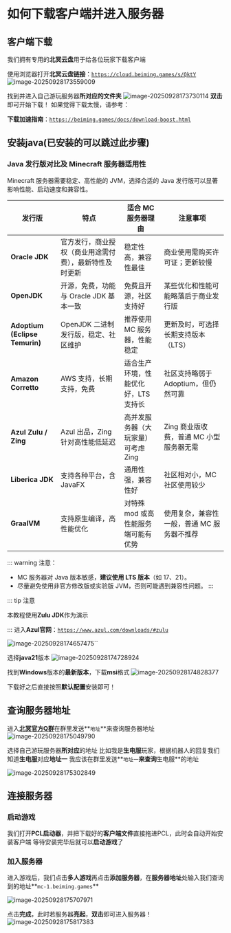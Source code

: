 # 如何下载客户端并进入服务器

## 客户端下载

我们拥有专用的**北冥云盘**用于给各位玩家下载客户端

使用浏览器打开**北冥云盘链接**：[`https://cloud.beiming.games/s/QktY`](https://cloud.beiming.games/s/QktY)
![image-20250928173559009](https://bu.dusays.com/2025/09/28/68d90181dd6e0.webp)

找到并进入自己游玩服务器**所对应的文件夹**
![image-20250928173730114](https://bu.dusays.com/2025/09/28/68d901daa0a9a.webp)
**双击**即可开始下载！
如果觉得下载太慢，请参考：
<br>

**下载加速指南**：[`https://beiming.games/docs/download-boost.html`](https://beiming.games/docs/download-boost.html)

## 安装java(已安装的可以跳过此步骤)

### Java 发行版对比及 Minecraft 服务器适用性

Minecraft 服务器需要稳定、高性能的 JVM，选择合适的 Java 发行版可以显著影响性能、启动速度和兼容性。

| 发行版                         | 特点                                                   | 适合 MC 服务器理由                   | 注意事项                                   |
| ------------------------------ | ------------------------------------------------------ | ------------------------------------ | ------------------------------------------ |
| **Oracle JDK**                 | 官方发行，商业授权（商业用途需付费），最新特性及时更新 | 稳定性高，兼容性最佳                 | 商业使用需购买许可证；更新较慢             |
| **OpenJDK**                    | 开源，免费，功能与 Oracle JDK 基本一致                 | 免费且开源，社区支持好               | 某些优化和性能可能略落后于商业发行版       |
| **Adoptium (Eclipse Temurin)** | OpenJDK 二进制发行版，稳定、社区维护                   | 推荐使用 MC 服务器，性能稳定         | 更新及时，可选择长期支持版本（LTS）        |
| **Amazon Corretto**            | AWS 支持，长期支持，免费                               | 适合生产环境，性能优化好，LTS 支持长 | 社区支持略弱于 Adoptium，但仍然可靠        |
| **Azul Zulu / Zing**           | Azul 出品，Zing 针对高性能低延迟                       | 高并发服务器（大玩家量）可考虑 Zing  | Zing 商业版收费，普通 MC 小型服务器无需    |
| **Liberica JDK**               | 支持各种平台，含 JavaFX                                | 通用性强，兼容性好                   | 社区相对小，MC 社区使用较少                |
| **GraalVM**                    | 支持原生编译，高性能优化                               | 对特殊 mod 或高性能服务端可能有优势  | 使用复杂，兼容性一般，普通 MC 服务器不推荐 |

::: warning 注意：
 - MC 服务器对 Java 版本敏感，**建议使用 LTS 版本**（如 17、21）。  
 - 尽量避免使用非官方修改版或实验版 JVM，否则可能遇到兼容性问题。
    :::

  ::: tip 注意

  本教程使用**Zulu JDK**作为演示

  :::
  进入**Azul官网**：[`https://www.azul.com/downloads/#zulu`](https://www.azul.com/downloads/#zulu)

![image-20250928174657475](https://bu.dusays.com/2025/09/28/68d9041484ff4.webp)``

选择**java21**版本
![image-20250928174728924](https://bu.dusays.com/2025/09/28/68d9043186545.webp)

找到**Windows**版本的**最新版本**，下载**msi**格式
![image-20250928174828377](https://bu.dusays.com/2025/09/28/68d9046cd1742.webp)

下载好之后直接按照**默认配置**安装即可！

## 查询服务器地址

进入[**北冥官方Q群**](https://qm.qq.com/q/IrGIa8aN0e)在群里发送**`地址`**来查询服务器地址
![image-20250928175049790](https://bu.dusays.com/2025/09/28/68d904fa4bf1e.webp)

选择自己游玩服务器**所对应**的地址
比如我是**生电服**玩家，根据机器人的回复我们知道**生电服**对应**地址一**
我应该在群里发送**`地址一`**来查询**生电服**的地址

![image-20250928175302849](https://bu.dusays.com/2025/09/28/68d9057f413c0.webp)

## 连接服务器

### 启动游戏

我们打开**PCL启动器**，并把下载好的**客户端文件**直接拖进PCL，此时会自动开始安装客户端
等待安装完毕后就可以**启动游戏**了

### 加入服务器

进入游戏后，我们点击**多人游戏**再点击**添加服务器**，在**服务器地址**处输入我们查询到的地址**`mc-1.beiming.games`**

![image-20250928175707971](https://bu.dusays.com/2025/09/28/68d9067474adc.webp)

点击**完成**，此时若服务器**亮起**，**双击**即可进入服务器！
![image-20250928175817383](https://bu.dusays.com/2025/09/28/68d906b9c85e7.webp)
